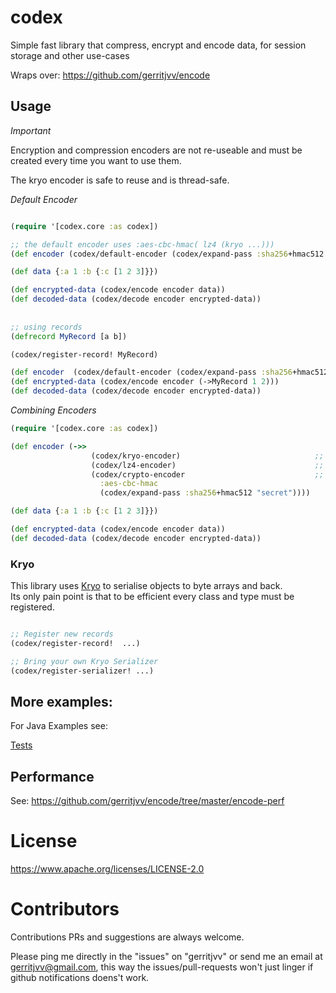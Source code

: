 # codex

Simple fast library that compress, encrypt and encode data, for session storage and other use-cases

Wraps over: https://github.com/gerritjvv/encode


## Usage

*Important*

Encryption and compression encoders are not re-useable and must be created
every time you want to use them.

The kryo encoder is safe to reuse and is thread-safe.

*Default Encoder*

```clojure

(require '[codex.core :as codex])

;; the default encoder uses :aes-cbc-hmac( lz4 (kryo ...)))
(def encoder (codex/default-encoder (codex/expand-pass :sha256+hmac512 "secret")))

(def data {:a 1 :b {:c [1 2 3]}})

(def encrypted-data (codex/encode encoder data))
(def decoded-data (codex/decode encoder encrypted-data))
      
      
;; using records
(defrecord MyRecord [a b])

(codex/register-record! MyRecord)

(def encoder  (codex/default-encoder (codex/expand-pass :sha256+hmac512 "secret")))
(def encrypted-data (codex/encode encoder (->MyRecord 1 2)))
(def decoded-data (codex/decode encoder encrypted-data))


```

*Combining Encoders*
```clojure
(require '[codex.core :as codex])

(def encoder (->>
                  (codex/kryo-encoder)                              ;; convert to bytes
                  (codex/lz4-encoder)                               ;; compress
                  (codex/crypto-encoder                             ;; encrypt
                    :aes-cbc-hmac
                    (codex/expand-pass :sha256+hmac512 "secret"))))

(def data {:a 1 :b {:c [1 2 3]}})

(def encrypted-data (codex/encode encoder data))
(def decoded-data (codex/decode encoder encrypted-data))

```


### Kryo

This library uses [Kryo](https://github.com/EsotericSoftware/kryo) to serialise objects to byte arrays and back.  
Its only pain point is that to be efficient every class and type must be registered.

```clojure

;; Register new records
(codex/register-record!  ...)

;; Bring your own Kryo Serializer
(codex/register-serializer! ...)

```

## More examples:

For Java Examples see:

[Tests](https://github.com/gerritjvv/encode/tree/master/encode-core/src/test/java/encode)


## Performance

See: https://github.com/gerritjvv/encode/tree/master/encode-perf


# License

https://www.apache.org/licenses/LICENSE-2.0

# Contributors

Contributions PRs and suggestions are always welcome.

Please ping me directly in the "issues" on "gerritjvv" or send me an email at gerritjvv@gmail.com, this way
the issues/pull-requests won't just linger if github notifications doens't work.
